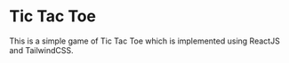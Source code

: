 # Tic Tac Toe

This is a simple game of Tic Tac Toe which is implemented using ReactJS and TailwindCSS.
